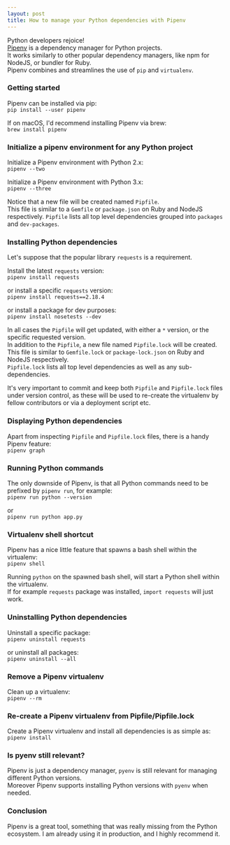 ```yaml
---
layout: post
title: How to manage your Python dependencies with Pipenv
---
```


Python developers rejoice!  
[Pipenv](http://pipenv.readthedocs.io/en/latest/) is a dependency manager for Python projects.  
It works similarly to other popular dependency managers, like npm for NodeJS, or bundler for Ruby.  
Pipenv combines and streamlines the use of `pip` and `virtualenv`.

### Getting started

Pipenv can be installed via pip:  
`pip install --user pipenv`  

If on macOS, I'd recommend installing Pipenv via brew:  
`brew install pipenv`

### Initialize a pipenv environment for any Python project

Initialize a Pipenv environment with Python 2.x:  
`pipenv --two`

Initialize a Pipenv environment with Python 3.x:  
`pipenv --three`  

Notice that a new file will be created named `Pipfile`.  
This file is similar to a `Gemfile` or `package.json` on Ruby and NodeJS respectively.
`Pipfile` lists all top level dependencies grouped into `packages` and `dev-packages`.

### Installing Python dependencies

Let's suppose that the popular library `requests` is a requirement.

Install the latest `requests` version:  
`pipenv install requests`

or install a specific `requests` version:  
`pipenv install requests==2.18.4`  

or install a package for dev purposes:  
`pipenv install nosetests --dev`

In all cases the `Pipfile` will get updated, with either a `*` version, or the specific requested version.  
In addition to the `Pipfile`, a new file named `Pipfile.lock` will be created.  
This file is similar to `Gemfile.lock` or `package-lock.json` on Ruby and NodeJS respectively.  
`Pipfile.lock` lists all top level dependencies as well as any sub-dependencies.  

It's very important to commit and keep both `Pipfile` and `Pipfile.lock` files under version control, as these will be used to re-create the virtualenv by fellow contributors or via a deployment script etc.

### Displaying Python dependencies

Apart from inspecting `Pipfile` and `Pipfile.lock` files, there is a handy Pipenv feature:  
`pipenv graph`  

### Running Python commands

The only downside of Pipenv, is that all Python commands need to be prefixed by `pipenv run`, for example:  
`pipenv run python --version`

or  
`pipenv run python app.py`

### Virtualenv shell shortcut

Pipenv has a nice little feature that spawns a bash shell within the virtualenv:  
`pipenv shell`

Running `python` on the spawned bash shell, will start a Python shell within the virtualenv.  
If for example `requests` package was installed, `import requests` will just work.  

### Uninstalling Python dependencies

Uninstall a specific package:  
`pipenv uninstall requests`

or uninstall all packages:  
`pipenv uninstall --all`

### Remove a Pipenv virtualenv

Clean up a virtualenv:  
`pipenv --rm`

### Re-create a Pipenv virtualenv from Pipfile/Pipfile.lock

Create a Pipenv virtualenv and install all dependencies is as simple as:  
`pipenv install`

### Is pyenv still relevant?

Pipenv is just a dependency manager, `pyenv` is still relevant for managing different Python versions.  
Moreover Pipenv supports installing Python versions with `pyenv` when needed.

### Conclusion

Pipenv is a great tool, something that was really missing from the Python ecosystem. I am already using it in production, and I highly recommend it.
